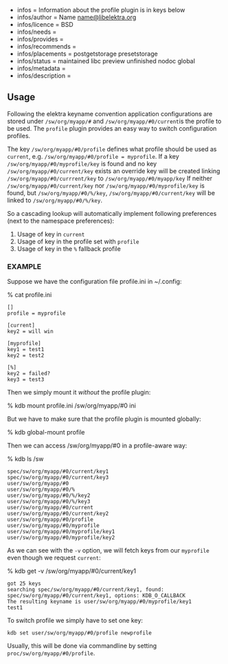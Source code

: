 - infos = Information about the profile plugin is in keys below
- infos/author = Name <name@libelektra.org>
- infos/licence = BSD
- infos/needs =
- infos/provides =
- infos/recommends =
- infos/placements = postgetstorage presetstorage
- infos/status = maintained libc preview unfinished nodoc global
- infos/metadata =
- infos/description =

## Usage ##

Following the elektra keyname convention application configurations are stored under `/sw/org/myapp/#` and `/sw/org/myapp/#0/current`is the profile to be used.
The `profile` plugin provides an easy way to switch configuration profiles. 

The key `/sw/org/myapp/#0/profile` defines what profile should be used as `current`, e.g. `/sw/org/myapp/#0/profile = myprofile`.
If a key `/sw/org/myapp/#0/myprofile/key` is found and no key `/sw/org/myapp/#0/current/key` exists an override key will be created linking `/sw/org/myapp/#0/currrent/key` to `/sw/org/myapp/#0/myapp/key` 
If neither `/sw/org/myapp/#0/current/key` nor `/sw/org/myapp/#0/myprofile/key` is found, but `/sw/org/myapp/#0/%/key`, `/sw/org/myapp/#0/current/key` will be linked to `/sw/org/myapp/#0/%/key`.

So a cascading lookup will automatically implement following
preferences (next to the namespace preferences):

1. Usage of key in `current`
2. Usage of key in the profile set with `profile`
3. Usage of key in the `%` fallback profile


### EXAMPLE ###

Suppose we have the configuration file profile.ini in ~/.config:

% cat profile.ini
```
[]
profile = myprofile

[current]
key2 = will win

[myprofile]
key1 = test1
key2 = test2

[%]
key2 = failed?
key3 = test3
```

Then we simply mount it *without* the profile plugin:

% kdb mount profile.ini /sw/org/myapp/#0 ini


But we have to make sure that the profile plugin is mounted globally:

% kdb global-mount profile


Then we can access /sw/org/myapp/#0 in a profile-aware way:

% kdb ls /sw
```
spec/sw/org/myapp/#0/current/key1
spec/sw/org/myapp/#0/current/key3
user/sw/org/myapp/#0
user/sw/org/myapp/#0/%
user/sw/org/myapp/#0/%/key2
user/sw/org/myapp/#0/%/key3
user/sw/org/myapp/#0/current
user/sw/org/myapp/#0/current/key2
user/sw/org/myapp/#0/profile
user/sw/org/myapp/#0/myprofile
user/sw/org/myapp/#0/myprofile/key1
user/sw/org/myapp/#0/myprofile/key2
```

As we can see with the `-v` option, we will fetch keys from our `myprofile` even though we request `current`:

% kdb get -v /sw/org/myapp/#0/current/key1
```
got 25 keys
searching spec/sw/org/myapp/#0/current/key1, found: spec/sw/org/myapp/#0/current/key1, options: KDB_O_CALLBACK
The resulting keyname is user/sw/org/myapp/#0/myprofile/key1
test1
```

To switch profile we simply have to set one key:
```
kdb set user/sw/org/myapp/#0/profile newprofile 
```

Usually, this will be done via commandline by setting
`proc/sw/org/myapp/#0/profile`.

